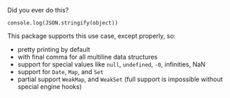 Did you ever do this?

    console.log(JSON.stringify(object))

This package supports this use case, except properly, so:

* pretty printing by default
* with final comma for all multiline data structures
* support for special values like `null`, `undefined`, `-0`, infinities, NaN
* support for `Date`, `Map`, and `Set`
* partial support `WeakMap`, and `WeakSet` (full support is impossible without special engine hooks)
